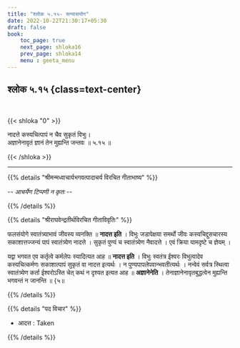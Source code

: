 ```yaml
---
title: "श्लोक ५.१५- सन्यासयोग"
date: 2022-10-22T21:30:17+05:30
draft: false
book:
    toc_page: true
    next_page: shloka16
    prev_page: shloka14
    menu : geeta_menu
---
```




## श्लोक ५.१५ {class=text-center}

<br/>

{{< shloka  "0"  >}}

नादत्ते कस्यचित्पापं न चैव सुकृतं विभुः।  
अज्ञानेनावृतं ज्ञानं तेन मुह्यन्ति जन्तवः ॥ ५.१५ ॥

{{< /shloka >}}

---


{{% details "श्रीमन्मध्वाचार्यभगवत्पादाचर्य विरचित  गीताभाष्य" %}}

 -- *आचर्येण टिप्पणी न कृतः* --

{{% /details %}}



{{% details "श्रीराघवेन्द्रतीर्थविरचित गीताविवृतिः" %}}

फलसंयोगे स्वातंत्र्याभावं जीवस्य व्यनक्ति ॥ **नादत्त इति** । 
विभुः जडापेक्षया समर्थो जीवः कस्यचिद्दुसचारस्य 
सकाशात्तज्जन्यं पापं स्वातंत्र्येण
नादत्ते । सुकृतं पुण्यं च स्वातंत्र्येण नैवादत्ते । एवं क्रिया 
यामदृष्टे च ज्ञेयम्‌ ।  

यद्वा भगवत एव कर्तृत्वे कर्मलेपः स्यादित्यत आह ॥ 
**नादत्त इति** । विभुः स्वतंत्र ईश्वरः विभुत्वादेव कस्यचित्कर्मणः 
सकाशात्पापं सुकृतं वा नादत्त इत्यर्थः । 
न पुण्यपापलेपवान्भवतीत्यर्थः । नन्वेवं सर्वत्र स्थित्वा स्वातंत्र्येण
कर्ता ईश्वरोऽस्ति चेत्‌ कथं न दृश्यत इत्यत आह ॥ **अज्ञानेनेति** । 
तेनाज्ञानेनावृतबुद्धत्वेन मुह्यन्ति भगवन्तं न जानन्ति ॥ {५॥

{{% /details %}}



{{% details "पद विचार" %}}

- आदत्त : Taken

{{% /details %}}
